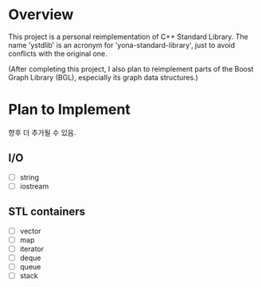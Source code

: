 # Overview

This project is a personal reimplementation of C++ Standard Library.
The name 'ystdlib' is an acronym for 'yona-standard-library', just to avoid conflicts with the original one.

(After completing this project, I also plan to reimplement parts of the Boost Graph Library (BGL), especially its graph data structures.)

# Plan to Implement

향후 더 추가될 수 있음.

## I/O
- [ ] string
- [ ] iostream

## STL containers
- [ ] vector
- [ ] map
- [ ] iterator
- [ ] deque
- [ ] queue
- [ ] stack
